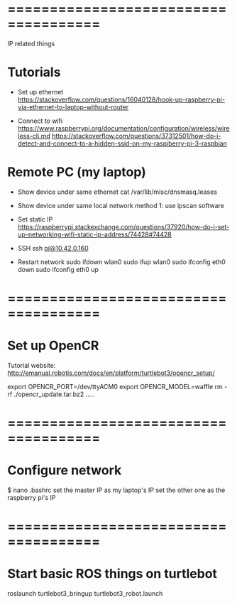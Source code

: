 


# =====================================
IP related things


# Tutorials

* Set up ethernet  
https://stackoverflow.com/questions/16040128/hook-up-raspberry-pi-via-ethernet-to-laptop-without-router

* Connect to wifi
https://www.raspberrypi.org/documentation/configuration/wireless/wireless-cli.md
https://stackoverflow.com/questions/37312501/how-do-i-detect-and-connect-to-a-hidden-ssid-on-my-raspiberry-pi-3-raspbian


# Remote PC (my laptop)

* Show device under same ethernet
cat /var/lib/misc/dnsmasq.leases

* Show device under same local network
    method 1: use ipscan software

* Set static IP 
https://raspberrypi.stackexchange.com/questions/37920/how-do-i-set-up-networking-wifi-static-ip-address/74428#74428


* SSH
ssh pi@10.42.0.160

* Restart network
sudo ifdown wlan0
sudo ifup wlan0
sudo ifconfig eth0 down
sudo ifconfig eth0 up


# =====================================
# Set up OpenCR

Tutorial website:
http://emanual.robotis.com/docs/en/platform/turtlebot3/opencr_setup/

export OPENCR_PORT=/dev/ttyACM0
export OPENCR_MODEL=waffle
rm -rf ./opencr_update.tar.bz2
.....

# =====================================
# Configure network
$ nano .bashrc
set the master IP as my laptop's IP
set the other one as the raspberry pi's IP

# =====================================
# Start basic ROS things on turtlebot
roslaunch turtlebot3_bringup turtlebot3_robot.launch